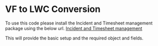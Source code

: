 # VF to LWC Conversion

To use this code please install the Incident and Timesheet management package using the below url. 
[Incident and Timesheet management](https://login.salesforce.com/?startURL=%2Fpackaging%2FinstallPackage.apexp%3Fp0%3D04t900000000mDE)

<p>This will provide the basic setup and the required object and fields.

